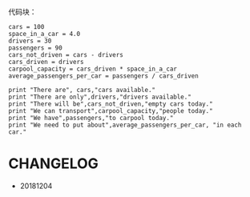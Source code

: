 代码块：

    cars = 100
    space_in_a_car = 4.0
    drivers = 30
    passengers = 90
    cars_not_driven = cars - drivers
    cars_driven = drivers
    carpool_capacity = cars_driven * space_in_a_car
    average_passengers_per_car = passengers / cars_driven

    print "There are", cars,"cars available."
    print "There are only",drivers,"drivers available."
    print "There will be",cars_not_driven,"empty cars today."
    print "We can transport",carpool_capacity,"people today."
    print "We have",passengers,"to carpool today."
    print "We need to put about",average_passengers_per_car, "in each car."








# CHANGELOG
- 20181204
